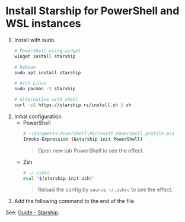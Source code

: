 # Install Starship for PowerShell and WSL instances

1. Install with sudo.
   ```sh
   # PowerShell using widget
   winget install starship

   # Debian
   sudo apt install starship

   # Arch Linux
   sudo pacman -S starship

   # Alternative with shell
   curl -sS https://starship.rs/install.sh | sh
   ```
2. Initial configuration.
   - PowerShell
     ```sh
     # ~\Documents\PowerShell\Microsoft.PowerShell_profile.ps1
     Invoke-Expression (&starship init PowerShell)
     ```
     > Open new tab PowerShell to see the effect.
   - Zsh
     ```sh
     # ~/.zshrc
     eval "$(starship init zsh)"
     ```
     > Reload the config by `source ~/.zshrc` to see the effect.
3. Add the following command to the end of the file.

See: [Guide - Starship](https://starship.rs/guide/).
